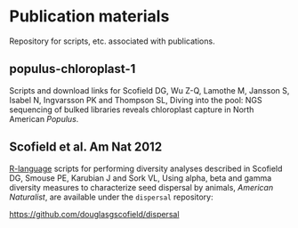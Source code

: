 Publication materials
=====================

Repository for scripts, etc. associated with publications.


populus-chloroplast-1
---------------------

Scripts and download links for Scofield DG, Wu Z-Q, Lamothe M, Jansson S, Isabel N,
Ingvarsson PK and Thompson SL, Diving into the pool: NGS sequencing of bulked libraries
reveals chloroplast capture in North American _Populus_.


Scofield et al. Am Nat 2012
---------------------------

[R-language](http://www.r-project.org) scripts for performing diversity analyses described in Scofield DG, Smouse PE, Karubian J
and Sork VL, Using alpha, beta and gamma diversity measures to characterize seed dispersal
by animals, _American Naturalist_, are available under the `dispersal` repository:

<https://github.com/douglasgscofield/dispersal>

